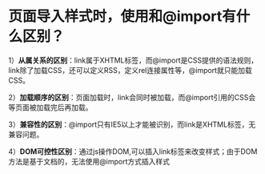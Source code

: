 # 页面导入样式时，使用<link>和@import有什么区别？

1）**从属关系的区别**：link属于XHTML标签，而@import是CSS提供的语法规则，link除了加载CSS，还可以定义RSS，定义rel连接属性等，@import就只能加载CSS。

2）**加载顺序的区别**：页面加载时，link会同时被加载，而@import引用的CSS会等页面被加载完后再加载。

3）**兼容性的区别**：@import只有IE5以上才能被识别，而link是XHTML标签，无兼容问题。

4）**DOM可控性区别**：通过js操作DOM,可以插入link标签来改变样式；由于DOM方法是基于文档的，无法使用@import方式插入样式

